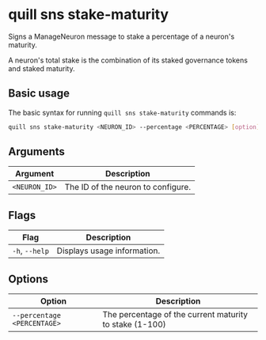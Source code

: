 # quill sns stake-maturity

Signs a ManageNeuron message to stake a percentage of a neuron's maturity.

A neuron's total stake is the combination of its staked governance tokens and staked maturity.

## Basic usage

The basic syntax for running `quill sns stake-maturity` commands is:

```bash
quill sns stake-maturity <NEURON_ID> --percentage <PERCENTAGE> [option]
```

## Arguments

| Argument      | Description                        |
|---------------|------------------------------------|
| `<NEURON_ID>` | The ID of the neuron to configure. |

## Flags

| Flag           | Description                 |
|----------------|-----------------------------|
| `-h`, `--help` | Displays usage information. |

## Options

| Option                      | Description                                             |
|-----------------------------|---------------------------------------------------------|
| `--percentage <PERCENTAGE>` | The percentage of the current maturity to stake (1-100) |
